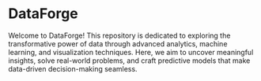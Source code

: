 # DataForge
Welcome to DataForge! This repository is dedicated to exploring the transformative power of data through advanced analytics, machine learning, and visualization techniques. Here, we aim to uncover meaningful insights, solve real-world problems, and craft predictive models that make data-driven decision-making seamless.
